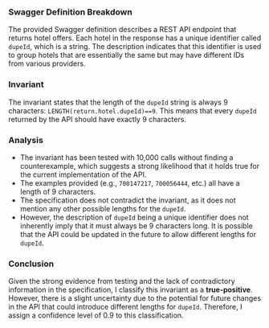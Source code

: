 ### Swagger Definition Breakdown
The provided Swagger definition describes a REST API endpoint that returns hotel offers. Each hotel in the response has a unique identifier called `dupeId`, which is a string. The description indicates that this identifier is used to group hotels that are essentially the same but may have different IDs from various providers.

### Invariant
The invariant states that the length of the `dupeId` string is always 9 characters: `LENGTH(return.hotel.dupeId)==9`. This means that every `dupeId` returned by the API should have exactly 9 characters.

### Analysis
- The invariant has been tested with 10,000 calls without finding a counterexample, which suggests a strong likelihood that it holds true for the current implementation of the API.
- The examples provided (e.g., `700147217`, `700056444`, etc.) all have a length of 9 characters.
- The specification does not contradict the invariant, as it does not mention any other possible lengths for the `dupeId`.
- However, the description of `dupeId` being a unique identifier does not inherently imply that it must always be 9 characters long. It is possible that the API could be updated in the future to allow different lengths for `dupeId`.

### Conclusion
Given the strong evidence from testing and the lack of contradictory information in the specification, I classify this invariant as a **true-positive**. However, there is a slight uncertainty due to the potential for future changes in the API that could introduce different lengths for `dupeId`. Therefore, I assign a confidence level of 0.9 to this classification.
